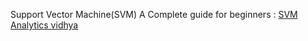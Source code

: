 Support Vector Machine(SVM) A Complete guide for beginners : [SVM Analytics vidhya](https://www.analyticsvidhya.com/blog/2021/10/support-vector-machinessvm-a-complete-guide-for-beginners/#:~:text=We%20all%20know%20the%20equation,and%20b%20is%20an%20offset.&text=If%20the%20value%20of%20w,it%20is%20a%20negative%20point.)
